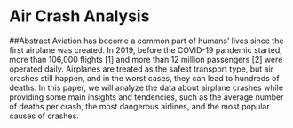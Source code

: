 # Air Crash Analysis
##Abstract
Aviation has become a common part of humans’ lives since the first airplane was created. In
2019, before the COVID-19 pandemic started, more than 106,000 flights [1] and more than
12 million passengers [2] were operated daily. Airplanes are treated as the safest transport
type, but air crashes still happen, and in the worst cases, they can lead to hundreds of deaths.
In this paper, we will analyze the data about airplane crashes while providing some main
insights and tendencies, such as the average number of deaths per crash, the most dangerous
airlines, and the most popular causes of crashes.
